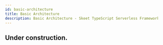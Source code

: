 ```yaml
---
id: basic-architecture
title: Basic Architecture
description: Basic Architecture - Skeet TypeScript Serverless Framework
---
```


## Under construction.
